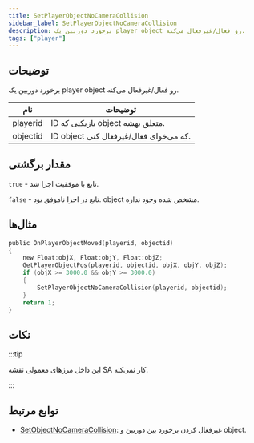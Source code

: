 ```yaml
---
title: SetPlayerObjectNoCameraCollision
sidebar_label: SetPlayerObjectNoCameraCollision
description: برخورد دوربین یک player object رو فعال/غیرفعال می‌کنه.
tags: ["player"]
---
```


<VersionWarn version='omp v1.1.0.2612' />

## توضیحات

برخورد دوربین یک player object رو فعال/غیرفعال می‌کنه.

| نام      | توضیحات                              |
| -------- | ------------------------------------ |
| playerid | ID بازیکنی که object متعلق بهشه.     |
| objectid | ID object که می‌خوای فعال/غیرفعال کنی. |

## مقدار برگشتی

`true` - تابع با موفقیت اجرا شد.

`false` - تابع در اجرا ناموفق بود. object مشخص شده وجود نداره.

## مثال‌ها

```c
public OnPlayerObjectMoved(playerid, objectid)
{
    new Float:objX, Float:objY, Float:objZ;
    GetPlayerObjectPos(playerid, objectid, objX, objY, objZ);
    if (objX >= 3000.0 && objY >= 3000.0)
    {
        SetPlayerObjectNoCameraCollision(playerid, objectid);
    }
    return 1;
}
```

## نکات

:::tip

این داخل مرزهای معمولی نقشه SA کار نمی‌کنه.

:::

## توابع مرتبط

- [SetObjectNoCameraCollision](SetObjectNoCameraCollision): غیرفعال کردن برخورد بین دوربین و object.